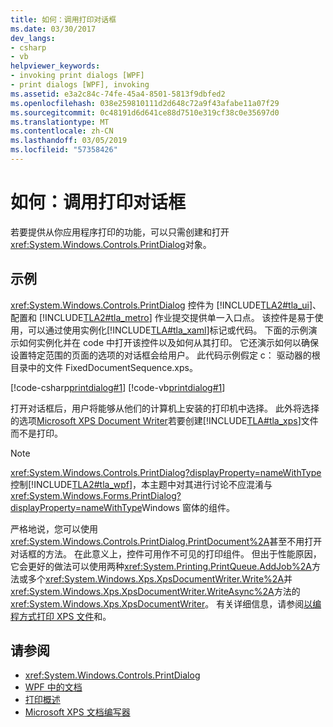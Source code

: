 ```yaml
---
title: 如何：调用打印对话框
ms.date: 03/30/2017
dev_langs:
- csharp
- vb
helpviewer_keywords:
- invoking print dialogs [WPF]
- print dialogs [WPF], invoking
ms.assetid: e3a2c84c-74fe-45a4-8501-5813f9dbfed2
ms.openlocfilehash: 038e259810111d2d648c72a9f43afabe11a07f29
ms.sourcegitcommit: 0c48191d6d641ce88d7510e319cf38c0e35697d0
ms.translationtype: MT
ms.contentlocale: zh-CN
ms.lasthandoff: 03/05/2019
ms.locfileid: "57358426"
---
```

# <a name="how-to-invoke-a-print-dialog"></a>如何：调用打印对话框
若要提供从你应用程序打印的功能，可以只需创建和打开<xref:System.Windows.Controls.PrintDialog>对象。  
  
## <a name="example"></a>示例  
 
  <xref:System.Windows.Controls.PrintDialog> 控件为 [!INCLUDE[TLA2#tla_ui](../../../../includes/tla2sharptla-ui-md.md)]、配置和 [!INCLUDE[TLA2#tla_metro](../../../../includes/tla2sharptla-metro-md.md)] 作业提交提供单一入口点。 该控件是易于使用，可以通过使用实例化[!INCLUDE[TLA#tla_xaml](../../../../includes/tlasharptla-xaml-md.md)]标记或代码。 下面的示例演示如何实例化并在 code 中打开该控件以及如何从其打印。 它还演示如何以确保设置特定范围的页面的选项的对话框会给用户。 此代码示例假定 c： 驱动器的根目录中的文件 FixedDocumentSequence.xps。  
  
 [!code-csharp[printdialog#1](~/samples/snippets/csharp/VS_Snippets_Wpf/PrintDialog/CSharp/Window1.xaml.cs#1)]
 [!code-vb[printdialog#1](~/samples/snippets/visualbasic/VS_Snippets_Wpf/PrintDialog/visualbasic/window1.xaml.vb#1)]  
  
 打开对话框后，用户将能够从他们的计算机上安装的打印机中选择。 此外将选择的选项[Microsoft XPS Document Writer](https://go.microsoft.com/fwlink/?LinkId=147319)若要创建[!INCLUDE[TLA#tla_xps](../../../../includes/tlasharptla-xps-md.md)]文件而不是打印。  
  
> [!NOTE]
>  <xref:System.Windows.Controls.PrintDialog?displayProperty=nameWithType>控制[!INCLUDE[TLA2#tla_wpf](../../../../includes/tla2sharptla-wpf-md.md)]，本主题中对其进行讨论不应混淆与<xref:System.Windows.Forms.PrintDialog?displayProperty=nameWithType>Windows 窗体的组件。  
  
 严格地说，您可以使用<xref:System.Windows.Controls.PrintDialog.PrintDocument%2A>甚至不用打开对话框的方法。 在此意义上，控件可用作不可见的打印组件。 但出于性能原因，它会更好的做法可以使用两种<xref:System.Printing.PrintQueue.AddJob%2A>方法或多个<xref:System.Windows.Xps.XpsDocumentWriter.Write%2A>并<xref:System.Windows.Xps.XpsDocumentWriter.WriteAsync%2A>方法的<xref:System.Windows.Xps.XpsDocumentWriter>。 有关详细信息，请参阅[以编程方式打印 XPS 文件](how-to-programmatically-print-xps-files.md)和。  
  
## <a name="see-also"></a>请参阅
- <xref:System.Windows.Controls.PrintDialog>
- [WPF 中的文档](documents-in-wpf.md)
- [打印概述](printing-overview.md)
- [Microsoft XPS 文档编写器](https://go.microsoft.com/fwlink/?LinkId=147319)
